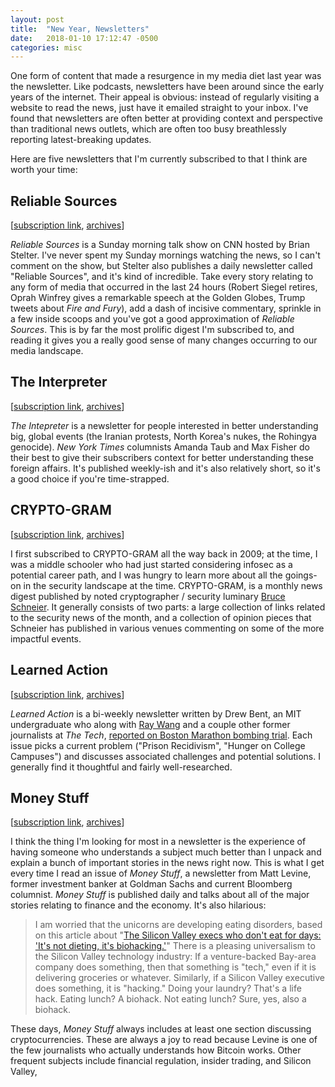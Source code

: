 ```yaml
---
layout: post
title:  "New Year, Newsletters"
date:   2018-01-10 17:12:47 -0500
categories: misc
---
```


One form of content that made a resurgence in my media diet last year was the newsletter. Like podcasts, newsletters have been around since the early years of the internet. Their appeal is obvious: instead of regularly visiting a website to read the news, just have it emailed straight to your inbox. I've found that newsletters are often better at providing context and perspective than traditional news outlets, which are often too busy breathlessly reporting latest-breaking updates.

Here are five newsletters that I'm currently subscribed to that I think are worth your time:

<!--more-->

## Reliable Sources
[[subscription link](http://cnn.us11.list-manage1.com/subscribe?u=47c9040f6ff957a59bd88396e&id=e95cdc16a9),  [archives](https://us11.campaign-archive.com/home/?u=47c9040f6ff957a59bd88396e&id=e95cdc16a9)]


*Reliable Sources* is a Sunday morning talk show on CNN hosted by Brian Stelter. I've never spent my Sunday mornings watching the news, so I can't comment on the show, but Stelter also publishes a daily newsletter called "Reliable Sources", and it's kind of incredible. Take every story relating to any form of media that occurred in the last 24 hours (Robert Siegel retires, Oprah Winfrey gives a remarkable speech at the Golden Globes, Trump tweets about *Fire and Fury*), add a dash of incisive commentary, sprinkle in a few inside scoops and you've got a good approximation of *Reliable Sources*. This is by far the most prolific digest I'm subscribed to, and reading it gives you a really good sense of many changes occurring to our media landscape.

## The Interpreter
[[subscription link](https://www.nytimes.com/newsletters/the-interpreter), [archives](https://www.nytimes.com/column/the-interpreter)]

*The Intepreter* is a newsletter for people interested in better understanding big, global events (the Iranian protests, North Korea's nukes, the Rohingya genocide). *New York Times* columnists Amanda Taub and Max Fisher do their best to give their subscribers context for better understanding these foreign affairs. It's published weekly-ish and it's also relatively short, so it's a good choice if you're time-strapped.

## CRYPTO-GRAM
[[subscription link](https://lists.schneier.com/cgi-bin/mailman/listinfo/crypto-gram), [archives](https://www.schneier.com/crypto-gram/calendar.html)]

I first subscribed to CRYPTO-GRAM all the way back in 2009; at the time, I was a middle schooler who had just started considering infosec as a potential career path, and I was hungry to learn more about all the goings-on in the security landscape at the time. CRYPTO-GRAM, is a monthly news digest published by noted cryptographer / security luminary [Bruce](https://en.wikipedia.org/wiki/Bruce_Schneier) [Schneier](https://www.schneierfacts.com/). It generally consists of two parts: a large collection of links related to the security news of the month, and a collection of opinion pieces that Schneier has published in various venues commenting on some of the more impactful events.

## Learned Action
[[subscription link](http://drewbent.us16.list-manage1.com/subscribe?u=5fdcb4d4a7f24325e2b115534&id=87869c338b), [archives](https://us16.campaign-archive.com/home/?u=5fdcb4d4a7f24325e2b115534&id=87869c338b)]

*Learned Action* is a bi-weekly newsletter written by Drew Bent, an MIT undergraduate who along with [Ray Wang](https://raywang.tech/) and a couple other former journalists at *The Tech*, [reported on Boston Marathon bombing trial](http://tech.mit.edu/V134/N61/tsarnaevnotebook.html). Each issue picks a current problem ("Prison Recidivism", "Hunger on College Campuses") and discusses associated challenges and potential solutions. I generally find it thoughtful and fairly well-researched.

## Money Stuff
[[subscription link](http://link.mail.bloombergbusiness.com/join/4wm/moneystuff-signup&hash=54223001ca3ffcf40f2629c25acea67a), [archives](https://www.bloomberg.com/view/topics/money-stuff)]

I think the thing I'm looking for most in a newsletter is the experience of having someone who understands a subject much better than I unpack and explain a bunch of important stories in the news right now. This is what I get every time I read an issue of *Money Stuff*, a newsletter from Matt Levine, former investment banker at Goldman Sachs and current Bloomberg columnist. *Money Stuff* is published daily and talks about all of the major stories relating to finance and the economy. It's also hilarious:

> I am worried that the unicorns are developing eating disorders, based on this article about "[The Silicon Valley execs who don't eat for days: 'It's not dieting, it's biohacking.'](https://www.theguardian.com/lifeandstyle/2017/sep/04/silicon-valley-ceo-fasting-trend-diet-is-it-safe)" There is a pleasing universalism to the Silicon Valley technology industry: If a venture-backed Bay-area company does something, then that something is "tech," even if it is delivering groceries or whatever. Similarly, if a Silicon Valley executive does something, it is "hacking." Doing your laundry? That's a life hack. Eating lunch? A biohack. Not eating lunch? Sure, yes, also a biohack.

These days, *Money Stuff* always includes at least one section discussing cryptocurrencies. These are always a joy to read because Levine is one of the few journalists who actually understands how Bitcoin works. Other frequent subjects include financial regulation, insider trading, and Silicon Valley,

